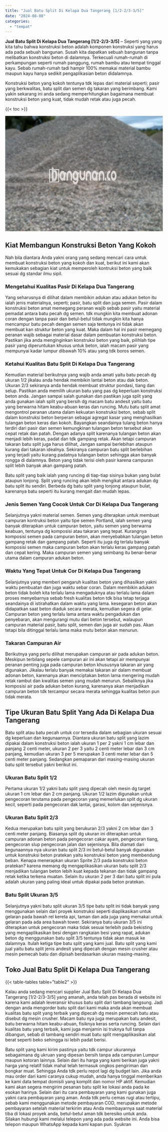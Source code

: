 ```yaml
---
title: "Jual Batu Split Di Kelapa Dua Tangerang [1/2-2/3-3/5]"
date: "2024-08-08"
categories: 
  - "tempat"
---
```


**Jual Batu Split Di Kelapa Dua Tangerang \[1/2-2/3-3/5\]** – Seperti yang yang kita tahu bahwa konstruksi beton adalah komponen konstruksi yang harus ada pada sebuah bangunan. Susah kita dapatkan sebuah bangunan tanpa melibatkan konstruksi beton di dalamnya. Terkecuali rumah-rumah di perkampungan seperti rumah panggung, rumah bambu atau tempat tinggal kayu. Sebab rumah-rumah tadi hampir 100% memakai material bambu maupun kayu hanya sedikit pengaplikasian beton didalamnya.

Konstruksi beton yang kokoh tentunya tdk lepas dari material seperti; pasir yang berkwalitas, batu split dan semen dg takaran yang berimbang. Kami yakin sekarang ini anda sedang memperhitungkan bagaimana membuat konstruksi beton yang kuat, tidak mudah retak atau juga pecah.

{{< toc >}}

![Jual Batu Split Di Kelapa Dua Tangerang [1/2-2/3-3/5]](/images/jual-batu-split-02.png)

## Kiat Membangun Konstruksi Beton Yang Kokoh

Nah bila diantara Anda yakni orang yang sedang mencari cara untuk membuat konstruksi beton yang kokoh dan kuat, berikut ini kami akan kemukakan sebagian kiat untuk memperoleh kontruksi beton yang baik sesuai dg standar ilmu sipil.

### Mengetahui Kualitas Pasir Di Kelapa Dua Tangerang

Yang seharusnya di dilihat dalam membikin adukan atau adukan beton itu ialah jenis materialnya, seperti; pasir, batu split dan juga semen. Pasir dalam konstruksi beton amat memegang peranan wajib sebab pasir yaitu material pemadat antara batu pecah dg semen. tdk mungkin kita membuat adonan coran dengan tanpa pasir dan betul-betul tidak mungkin kita hanya mencampur batu pecah dengan semen saja tentunya ini tidak akan membuat kan struktur beton yang kuat. Maka dalam hal ini pasir memegang peranan wajib sebagai material dasar dalam pembuatan konstruksi beton. Pastikan jika anda menginginkan konstruksi beton yang baik, pilihlah tipe pasir yang diperuntukan khusus untuk beton, ialah macam pasir yang mempunyai kadar lumpur dibawah 10% atau yang tdk boros semen.

### Ketahui Kualitas Batu Split Di Kelapa Dua Tangerang

Kemudian material berikutnya yang wajib anda amati yaitu batu pecah dg ukuran 1/2 jikalau anda hendak membikin lantai beton atau dak beton. Ukuran 2/3 sekiranya anda hendak membuat struktur pondasi, tiang dan selup. Pastikan anda memilih ukuran batu yang pas dg keperluan konstruksi beton anda. Jangan sampai salah gunakan dan pastikan juga split yang anda gunakan ialah split yang bersih dg macam batu andesit yaitu batu yang berwarna hitam keabu-abuan keras dan runcing. Mutu batu split amat mengontrol peranan utama dalam kekuatan konstruksi beton, sebab split dalam konstruksi beton berperan sebagai agregat kasar yang menghasilkan tulangan beton keras dan kokoh. Bayangkan seandainya tulang beton hanya terdiri dari pasir dan semen kemungkinan tulangan beton tersebut akan cepat retak dan patah. Dengan adanya split karenanya tulangan beton akan menjadi lebih keras, padat dan tdk gampang retak. Akan tetapi campuran takaran batu split juga harus dilihat, Jangan sampai berlebihan ataupun kurang dari takaran idealnya. Sekiranya campuran batu split berlebihan yang terjadi yaitu kurang padatnya tulangan beton sehingga akan banyak rongga di dalamnya. Beton yang tidak terisi oleh pasir karena campuran split lebih banyak akan gampang patah.

Batu split yang baik ialah yang runcing di tiap-tiap sisinya bukan yang bulat ataupun lonjong. Split yang runcing akan lebih mengikat antara adukan dg batu split itu sendiri. Berbeda dg batu split yang lonjong ataupun bulat, karenanya batu seperti itu kurang mengait dan mudah lepas.

### Jenis Semen Yang Cocok Untuk Cor Di Kelapa Dua Tangerang

Selanjutnya yakni material semen. Semen yang diterapkan untuk membuat campuran kontruksi beton yaitu tipe semen Portland, ialah semen yang banyak diterapkan untuk campuran beton, yaitu semen yang berwarna keabuan, tentunya dg komposisi atau takaran yang tepat. Kurangnya komposisi semen pada campuran beton, akan menyebabkan tulangan beton gampang retak dan gampang patah. Seperti itu juga dg terlalu banyak komposisi semen maka campuran beton akan terlalu keras gampang patah dan cepat kering. Maka campuran semen yang seimbang itu benar-benar utama dalam campuran adukan beton.

### Waktu Yang Tepat Untuk Cor Di Kelapa Dua Tangerang

Selanjutnya yang memberi pengaruh kualitas beton yang dihasilkan yakni waktu pembuatan dan juga waktu sebar coran. Dalam membikin adukan beton tidak boleh kita terlalu lama mengaduknya atau terlalu lama dalam proses menyebarnya sebab fresh kualitas beton tdk bisa tetap terjaga seandainya di istirahatkan dalam waktu yang lama. kesegaran beton akan didapatkan saat beton diaduk secara merata, kemudian segera di gelar. Campuran beton yang terlalu lama antara waktu pengadukan dan penyebaran, akan mengurangi mutu dari beton tersebut, walaupun campuran material pasir, batu split, semen dan juga air sudah pas. Akan tetapi bila ditinggal terlalu lama maka mutu beton akan menurun.

### Takaran Campuran Air

Berikutnya yang perlu dilihat merupakan campuran air pada adukan beton. Meskipun terbilang sepele campuran air ini akan tetapi air mempunyai peranan penting juga pada campuran beton khususnya takaran air yang digunakan. Jikalau terlalu banyak memakai takaran air dalam membuat adonan beton, karenanya akan menciptakan beton lama mengering mudah retak rambut dan kwalitas semen yang mudah menurun. Sebaliknya jika komposisi air pada adukan beton kurang, karenanya akan menjadikan campuran beton tdk tercampur secara merata sehingga kualitas beton pun tidak merata.

## Tipe Ukuran Batu Split Yang Ada Di Kelapa Dua Tangerang

Batu split atau batu pecah untuk cor tersedia dalam sebagian ukuran sesuai dg keperluan dan kegunaannya. Diantara ukuran batu split yang lazim dipakai dalam konstruksi beton ialah ukuran 1 per 2 yakni 1 cm lebar dan panjang 2 centi meter, ukuran 2 per 3 yaitu 2 centi meter lebar dan 3 cm panjang, kemudian ukuran 3 per 5 merupakan 3 centi meter lebar dan 5 centi meter panjang. Sedangkan pemaparan dari masing-masing ukuran batu split tersebut yakni berikut ini.

### Ukuran Batu Split 1/2

Pertama ukuran 1/2 yakni batu split yang dipecah oleh mesin dg target ukuran 1 cm lebar dan 2 cm panjang. Ukuran 1/2 lazim digunakan untuk pengecoran terutama pada pengecoran yang memerlukan split dg ukuran kecil, seperti pada pengecoran dak lantai, garasi, kolom dan sejenisnya.

### Ukuran Batu Split 2/3

Kedua merupakan batu split yang berukuran 2/3 yakni 2 cm lebar dan 3 centi meter panjang. Biasanya split dg ukuran ini diterapkan untuk campuran adonan beton pada pengecoran cakar ayam, pengecoran tiang, pengecoran slup pengecoran jalan dan sejenisnya. Bila diamati dari kegunaannya nya ukuran batu split 2/3 ini betul-betul banyak digunakan untuk konstruksi beton pratekan yaitu konstruksi beton yang membendung beban. Kenapa menerapkan ukuran Sprite 2/3 pada konstruksi beton pratekan? karena memang dg mengaplikasikan ukuran batu split 2/3 menjadikan tulangan beton lebih kuat kepada tekanan dan tidak gampang retak ketika terkena muatan. Selain itu ukuran 2 per 3 dari batu split ini pula adalah ukuran yang paling ideal untuk dipakai pada beton pratekan.

### Batu Split Ukuran 3/5

Selanjutnya yakni batu split ukuran 3/5 tipe batu split ini tidak banyak yang menggunakan selain dari proyek konstruksi seperti diaplikasikan untuk gelaran pada bawah rel kereta api, taman dan ada juga yang memakai untuk gelaran pada ada area bawah tower. Sekiranya batu ukuran 3/5 ini diterapkan untuk pengecoran maka tidak sesuai terlebih pada bekisting yang mengaplikasikan besi dengan rangkaian besi yang rapat, adukan beton dg menggunakan batu split 3/5 tentunya tidak akan masuk ke dalamnya. Itulah ketiga tipe batu split yang kami jual. Batu split yang kami jual yaitu batu split jenis andesit yang dipecah dengan mesin crusher atau mesin pemecah batu dan dipisah berdasarkan ukuran masing-masing.

## Toko Jual Batu Split Di Kelapa Dua Tangerang

{{< table-tables table="table2" >}}

Kalau anda sedang mencari supplier Jual Batu Split Di Kelapa Dua Tangerang \[1/2-2/3-3/5\] yang amanah, anda telah pas berada di website ini karena kami adalah leveransir khusus batu split dari tambang langsung. Jadi dengan anda mengorder batu split dari kami maka anda akan membuat kualitas batu split yang terbaik yang dipecah dg mesin pemecah batu atau disebut dg mesin crusher. Macam batu nya juga merupakan batu andesit, batu berwarna hitam keabu-abuan, fisiknya keras serta runcing. Selain dari kualitas batu yang terbaik, kami juga menjamin isi truknya full tanpa dibangun, sebab di tambang sendiri muat batu split mengaplikasikan alat berat seperti beko sehingga isi lebih padat berisi.

Batu split yang kami kirim pastinya yaitu tdk campur ukurannya sebagaimana dg ukruan yang dipesan bersih tanpa ada campuran Lumpur maupun kotoran lainnya. Selain dari itu harga yang kami berikan juga yakni harga yang relatif tidak mahal telah termasuk ongkos pengiriman dan bongkar muat. Sehingga Anda tdk perlu repot lagi dg budget lain. Jika anda mau order dari kami caranya cukup mudah, anda hanya tinggal memberikan ke kami data tempat domisili yang komplit dan nomor HP aktif. Kemudian kami akan segera mengirim pesanan batu split ke lokasi anda pada ke esokan harinya. Selain dari itu cara pembayaran yang kami gunakan juga yakni cara pembayaran yang aman. Anda tdk perlu cemas rugi atau tertipu, sebab kami menggunakan metode pembayaran COD, merupakan metode pembayaran setelah material terkirim atau Anda membayarnya saat material tiba di lokasi proyek anda, betul-betul aman tdk beresiko untuk anda. Silakan hubungi kami melalui telepon yang ada pada website ini. Anda bisa telepon maupun WhatsApp kepada kami kapan pun. Syukran
